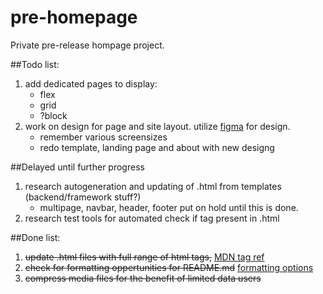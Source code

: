 # pre-homepage
Private pre-release hompage project.

##Todo list:

1. add dedicated pages to display:
   - flex
   - grid
   - ?block
2. work on design for page and site layout. utilize [figma](https://www.figma.com/) for design.
   - remember various screensizes
   - redo template, landing page and about with new designg

##Delayed until further progress
1. research autogeneration and updating of .html from templates (backend/framework stuff?)
   - multipage, navbar, header, footer put on hold until this is done.
2. research test tools for automated check if tag present in .html

##Done list:
1. ~~update .html files with full range of html tags,~~ [MDN tag ref](https://developer.mozilla.org/en-US/docs/Web/HTML/Element)
2. ~~check for formatting oppertunities for README.md~~ [formatting options](https://docs.github.com/en/get-started/writing-on-github/getting-started-with-writing-and-formatting-on-github/basic-writing-and-formatting-syntax)
3. ~~compress media files for the benefit of limited data users~~ 